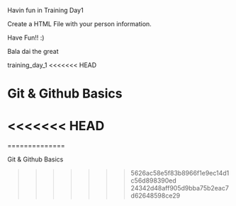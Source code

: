 

Havin fun in Training Day1

Create a HTML File with your person information.







Have Fun!! :)

Bala dai the great

training_day_1
<<<<<<< HEAD


Git & Github Basics
=======
<<<<<<< HEAD
=======
==============

Git & Github Basics
>>>>>>> 5626ac58e5f83b8966f1e9ec14d1c56d898390ed
>>>>>>> 24342d48aff905d9bba75b2eac7d62648598ce29

